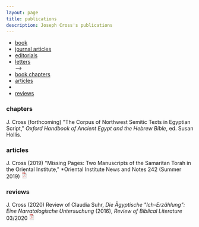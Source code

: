 ```yaml
---
layout: page
title: publications
description: Joseph Cross's publications
---
```


<div class="navbar">
    <div class="navbar-inner">
        <ul class="nav">
            <!--><li><a href="#book">book</a></li>
            <li><a href="#articles">journal articles</a></li>
            <li><a href="#editorials">editorials</a></li>
            <li><a href="#letters">letters</a></li>-->
            <li><a href="#chapters">book chapters</a></li>
            <li><a href="#otherarticles">articles</a><li>
            <li><a href="#reviews">reviews</a></li>
            </ul>
    </div>
</div>


### <a name="chapters"></a>chapters

J. Cross (forthcoming) "The Corpus of Northwest Semitic Texts in Egyptian Script," *Oxford Handbook of Ancient Egypt and the Hebrew Bible*, ed. Susan Hollis.

### <a name="otherarticles"></a>articles

J. Cross (2019) "Missing Pages: Two Manuscripts of the Samaritan Torah in the Oriental Institute," *Oriental Institute News and Notes 242 (Summer 2019)
[![pdf](icons16/pdf-icon.png)](files/cross.missingpages.pdf)</br>

### <a name="reviews"></a>reviews

J. Cross (2020) Review of Claudia Suhr, *Die Ägyptische "Ich-Erzählung": Eine Narratologische Untersuchung* (2016), *Review of Biblical Literature* 03/2020
[![pdf](icons16/pdf-icon.png)](files/cross.suhr.review.pdf)</br>
